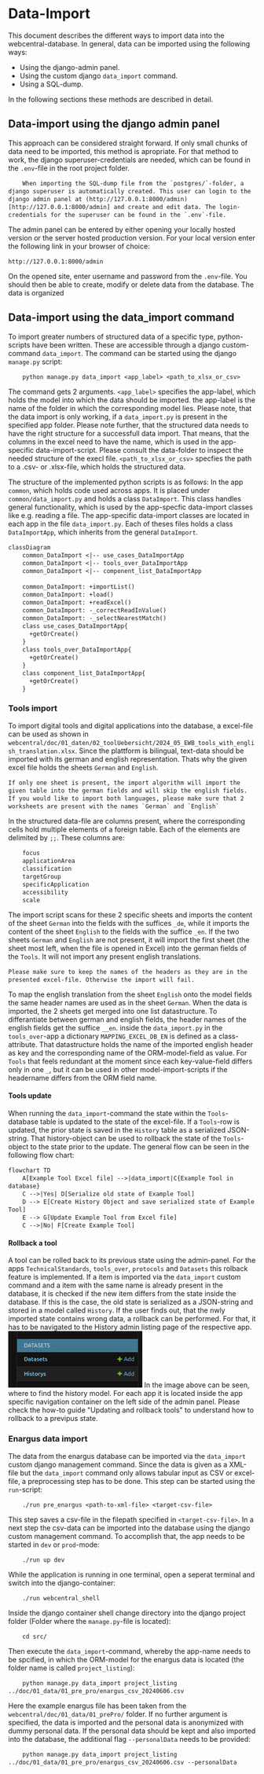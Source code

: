 # Data-Import

This document describes the different ways to import data into the webcentral-database.
In general, data can be imported using the following ways:
    
- Using the django-admin panel.
- Using the custom django `data_import` command.
- Using a SQL-dump.

In the following sections these methods are described in detail.

## Data-import using the django admin panel
This approach can be considered straight forward. If only small chunks of data need to be imported, this method is apropriate. For that method to work, the django superuser-credentials are needed, which can be found in the `.env`-file in the root project folder.
```{note}
    When importing the SQL-dump file from the `postgres/`-folder, a django superuser is automatically created. This user can login to the django admin panel at (http://127.0.0.1:8000/admin)[http://127.0.0.1:8000/admin] and create and edit data. The login-credentials for the superuser can be found in the `.env`-file.
```
The admin panel can be entered by either opening your locally hosted version or the server hosted production version. For your local version enter the following link in your browser of choice:
```
http://127.0.0.1:8000/admin
```
On the opened site, enter username and password from the `.env`-file. You should then be able to create, modify or delete data from the database.
The data is organized 

## Data-import using the data_import command
To import greater numbers of structured data of a specific type, python-scripts have been written. These are accessible through a django custom-command `data_import`. The command can be started using the django `manage.py` script:
```
    python manage.py data_import <app_label> <path_to_xlsx_or_csv>
```
The command gets 2 arguments. `<app_label>` specifies the app-label, which holds the model into which the data should be imported. the app-label is the name of the folder in which the corresponding model lies. Please note, that the data import is only working, if a `data_import.py` is present in the specified app folder. Please note further, that the structured data needs to have the right structure for a successfull data import. That means, that the columns in the excel need to have the name, which is used in the app-specific data-import-script. Please consult the data-folder to inspect the needed structure of the execl file.
`<path_to_xlsx_or_csv>` specfies the path to a .csv- or .xlsx-file, which holds the structured data. 

The structure of the implemented python scripts is as follows: In the app `common`, which holds code used across apps. It is placed under `common/data_import.py` and holds a class `DataImport`. This class handles general functionality, which is used by the app-specfic data-import classes like e.g. reading a file. The app-specific data-import classes are located in each app in the file `data_import.py`. Each of theses files holds a class `DataImportApp`, which inherits from the general `DataImport`. 
```{mermaid}
classDiagram
    common_DataImport <|-- use_cases_DataImportApp
    common_DataImport <|-- tools_over_DataImportApp
    common_DataImport <|-- component_list_DataImportApp

    common_DataImport: +importList()
    common_DataImport: +load()
    common_DataImport: +readExcel()
    common_DataImport: -_correctReadInValue()
    common_DataImport: -_selectNearestMatch()
    class use_cases_DataImportApp{
      +getOrCreate()
    }
    class tools_over_DataImportApp{
      +getOrCreate()
    }
    class component_list_DataImportApp{
      +getOrCreate()
    }

```
### Tools import
To import digital tools and digital applications into the database, a excel-file can be used as shown in `webcentral/doc/01_daten/02_toolUebersicht/2024_05_EWB_tools_with_english_translation.xlsx`. Since the plattform is bilingual, text-data should be imported with its german and english representation. Thats why the given excel file holds the sheets `German` and `English`. 
```{note}
If only one sheet is present, the import algorithm will import the given table into the german fields and will skip the english fields. 
If you would like to import both languages, please make sure that 2 worksheets are present with the names `German` and `English`
```
In the structured data-file are columns present, where the corresponding cells hold multiple elements of a foreign table. Each of the elements are delimited by `;;`. These columns are:
```
    focus
    applicationArea
    classification
    targetGroup
    specificApplication
    accessibility
    scale 
```

The import script scans for these 2 specific sheets and imports the content of the sheet `German` into the fields with the suffices `_de`, while it imports the content of the sheet `English` to the fields with the suffice `_en`. If the two sheets `German` and `English` are not present, it will import the first sheet (the sheet most left, when the file is opened in Excel) into the german fields of the `Tools`. It will not import any present english translations. 
```{warning}
Please make sure to keep the names of the headers as they are in the presented excel-file. Otherwise the import will fail.
```
To map the english translation from the sheet `English` onto the model fields the same header names are used as in the sheet `German`. When the data is imported, the 2 sheets get merged into one list datastructure. To differantiate between german and english fields, the header names of the english fields get the suffice `__en`.
inside the `data_import.py` in the `tools_over`-app a dictionary `MAPPING_EXCEL_DB_EN` is defined as a class-attribute. That datastructure holds the name of the imported english header as key and the corresponding name of the ORM-model-field as value. For `Tools` that feels redundant at the moment since each key-value-field differs only in one `_`, but it can be used in other model-import-scripts if the headername differs from the ORM field name.

#### Tools update
When running the `data_import`-command the state within the `Tools`-database table is updated to the state of the excel-file. If a `Tools`-row is updated, the prior state is saved in the `History` table as a serialized JSON-string. That history-object can be used to rollback the state of the `Tools`-object to the state prior to the update. The general flow can be seen in the following flow chart:
```{mermaid}
flowchart TD
    A[Example Tool Excel file] -->|data_import|C{Example Tool in database}
    C -->|Yes| D[Serialize old state of Example Tool]
    D --> E[Create History Object and save serialized state of Example Tool]
    E --> G[Update Example Tool from Excel file]
    C -->|No| F[Create Example Tool]
```
#### Rollback a tool
A tool can be rolled back to its previous state using the admin-panel. For the apps `TechnicalStandards`, `tools_over`, `protocols` and `Datasets` this rolback feature is implemented. If a item is imported via the `data_import` custom command and a item with the same name is already present in the database, it is checked if the new item differs from the state inside the database. If this is the case, the old state is serialized as a JSON-string and stored in a model called `History`. If the user finds out, that the nwly imported state contains wrong data, a rollback can be performed. For that, it has to be navigated to the History admin listing page of the respective app.  
![Shows how to find the app specific history model](../img/app_specific_history_model.png)
In the image above can be seen, where to find the history model. For each app it is located inside the app specific navigation container on the left side of the admin panel.
Please check the how-to guide "Updating and rollback tools" to understand how to rollback to a previpus state.
### Enargus data import
The data from the enargus database can be imported via the `data_import` custom django management command. Since the data is given as a XML-file but the `data_import` command only allows tabular input as CSV or excel-file, a preprocessing step has to be done. This step can be started using the `run`-script:
```
    ./run pre_enargus <path-to-xml-file> <target-csv-file>
```
This step saves a csv-file in the filepath specified in `<target-csv-file>`.
In a next step the csv-data can be imported into the database using the django custom management command. To accomplish that, the app needs to be started in `dev` or `prod`-mode:
```
    ./run up dev
```
While the application is running in one terminal, open a seperat terminal and switch into the django-container:
```
    ./run webcentral_shell
```
Inside the django container shell change directory into the django project folder (Folder where the `manage.py`-file is located):
```
    cd src/
```
Then execute the `data_import`-command, whereby the app-name needs to be spcified, in which the ORM-model for the enargus data is located (the folder name is called `project_listing`):
```
    python manage.py data_import project_listing ../doc/01_data/01_pre_pro/enargus_csv_20240606.csv
```
Here the example enargus file has been taken from the `webcentral/doc/01_data/01_prePro/` folder.
If no further argument is specified, the data is imported and the personal data is anonymized with dummy personal data. If the personal data should be kept and also imported into the database, the additional flag `--personalData` needs to be provided:
```
    python manage.py data_import project_listing ../doc/01_data/01_pre_pro/enargus_csv_20240606.csv --personalData
```



